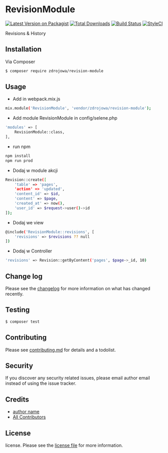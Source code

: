 # RevisionModule

[![Latest Version on Packagist][ico-version]][link-packagist]
[![Total Downloads][ico-downloads]][link-downloads]
[![Build Status][ico-travis]][link-travis]
[![StyleCI][ico-styleci]][link-styleci]

Revisions & History

## Installation

Via Composer

``` bash
$ composer require zdrojowa/revision-module
```

## Usage
- Add in webpack.mix.js

``` bash
mix.module('RevisionModule', 'vendor/zdrojowa/revision-module');
```

- Add module RevisionModule in config/selene.php

``` bash
'modules' => [
    RevisionModule::class,
],
```

- run npm

``` bash
npm install
npm run prod
```

- Dodaj w module akcji

``` bash
Revision::create([
    'table' => 'pages',
    'action' => 'updated',
    'content_id' => $id,
    'content' => $page,
    'created_at' => now(),
    'user_id' => $request->user()->id
]);
```

- Dodaj we view

``` bash
@include('RevisionModule::revisions', [
    'revisions' => $revisions ?? null
])
```

- Dodaj w Controller
   
``` bash
'revisions' => Revision::getByContent('pages', $page->_id, 10)
```

## Change log

Please see the [changelog](changelog.md) for more information on what has changed recently.

## Testing

``` bash
$ composer test
```

## Contributing

Please see [contributing.md](contributing.md) for details and a todolist.

## Security

If you discover any security related issues, please email author email instead of using the issue tracker.

## Credits

- [author name][link-author]
- [All Contributors][link-contributors]

## License

license. Please see the [license file](license.md) for more information.

[ico-version]: https://img.shields.io/packagist/v/zdrojowa/revision-module.svg?style=flat-square
[ico-downloads]: https://img.shields.io/packagist/dt/zdrojowa/revision-module.svg?style=flat-square
[ico-travis]: https://img.shields.io/travis/zdrojowa/revision-module/master.svg?style=flat-square
[ico-styleci]: https://styleci.io/repos/12345678/shield

[link-packagist]: https://packagist.org/packages/zdrojowa/revision-module
[link-downloads]: https://packagist.org/packages/zdrojowa/revision-module
[link-travis]: https://travis-ci.org/zdrojowa/revision-module
[link-styleci]: https://styleci.io/repos/12345678
[link-author]: https://github.com/zdrojowa
[link-contributors]: ../../contributors
